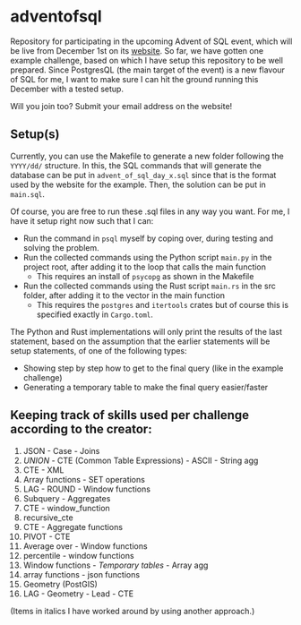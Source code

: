 # adventofsql
Repository for participating in the upcoming Advent of SQL event, which will be live from December 1st on its 
[website](https://www.adventofsql.com/). So far, we have gotten one example challenge, based on which I have setup this repository to be
well prepared. Since PostgresQL (the main target of the event) is a new flavour of SQL for me, I want to make sure I
can hit the ground running this December with a tested setup.

Will you join too? Submit your email address on the website!

## Setup(s)
Currently, you can use the Makefile to generate a new folder following the `YYYY/dd/` structure. In this, the SQL
commands that will generate the database can be put in `advent_of_sql_day_x.sql` since that is the format used by the
website for the example. Then, the solution can be put in `main.sql`.

Of course, you are free to run these .sql files in any way you want. For me, I have it setup right now such that I can:
- Run the command in `psql` myself by coping over, during testing and solving the problem.
- Run the collected commands using the Python script `main.py` in the project root, after adding it to the loop that
calls the main function
  - This requires an install of `psycopg` as shown in the Makefile
- Run the collected commands using the Rust script `main.rs` in the src folder, after adding it to the vector in the
main function
  - This requires the `postgres` and `itertools` crates but of course this is specified exactly in `Cargo.toml`.

The Python and Rust implementations will only print the results of the last statement, based on the assumption that the
earlier statements will be setup statements, of one of the following types:
- Showing step by step how to get to the final query (like in the example challenge)
- Generating a temporary table to make the final query easier/faster

## Keeping track of skills used per challenge according to the creator:
1. JSON - Case - Joins
2. _UNION_ - CTE (Common Table Expressions) - ASCII - String agg
3. CTE - XML
4. Array functions - SET operations
5. LAG - ROUND - Window functions
6. Subquery - Aggregates
7. CTE - window_function
8. recursive_cte
9. CTE - Aggregate functions
10. PIVOT - CTE
11. Average over - Window functions
12. percentile - window functions
13. Window functions - _Temporary tables_ - Array agg
14. array functions - json functions
15. Geometry (PostGIS)
16. LAG - Geometry - Lead - CTE

(Items in italics I have worked around by using another approach.)